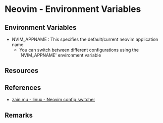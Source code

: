 # Neovim - Environment Variables

## Environment Variables
- NVIM_APPNAME : This specifies the default/current neovim application name
    + You can switch between different configurations using the 'NVIM_APPNAME' environment variable

## Resources

## References
+ [zain.mu - linux - Neovim config switcher](https://zain.mu/linux/neovim-config-switcher/)

## Remarks

